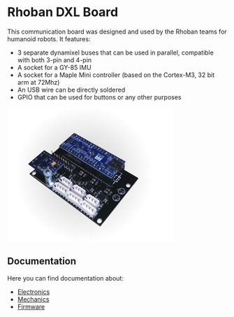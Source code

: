 # Rhoban DXL Board

This communication board was designed and used by the Rhoban teams for
humanoid robots. It features:

* 3 separate dynamixel buses that can be used in parallel, compatible with
  both 3-pin and 4-pin
* A socket for a GY-85 IMU
* A socket for a Maple Mini controller (based on the Cortex-M3, 32 bit
  arm at 72Mhz)
* An USB wire can be directly soldered
* GPIO that can be used for buttons or any other purposes

![DXLBoard](/docs/board.png)

## Documentation

Here you can find documentation about:

* [Electronics](/electronics/#electronics)
* [Mechanics](/mechanics/#mechanics)
* [Firmware](/firmware/#firmware)
